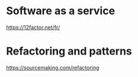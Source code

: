 # Software as a service

https://12factor.net/fr/

# Refactoring and patterns

https://sourcemaking.com/refactoring
